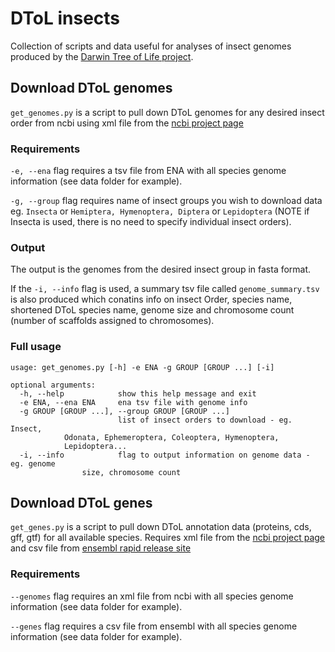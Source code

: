 # DToL insects
Collection of scripts and data useful for analyses of insect genomes produced by the [Darwin Tree of Life project](https://www.darwintreeoflife.org/).

## Download DToL genomes

`get_genomes.py` is a script to pull down DToL genomes for any desired insect order from ncbi using xml file from the [ncbi project page](https://www.ncbi.nlm.nih.gov/bioproject/667893)

### Requirements
`-e, --ena` flag requires a tsv file from ENA with all species genome information (see data folder for example).

`-g, --group` flag requires name of insect groups you wish to download data eg. `Insecta` or `Hemiptera, Hymenoptera, Diptera` or `Lepidoptera` (NOTE if Insecta is used, there is no need to specify individual insect orders).

### Output
The output is the genomes from the desired insect group in fasta format.

If the `-i, --info` flag is used, a summary tsv file called `genome_summary.tsv` is also produced which conatins info on insect Order, species name, shortened DToL species name, genome size and chromosome count (number of scaffolds assigned to chromosomes).

### Full usage

```
usage: get_genomes.py [-h] -e ENA -g GROUP [GROUP ...] [-i]

optional arguments:
  -h, --help            show this help message and exit
  -e ENA, --ena ENA     ena tsv file with genome info
  -g GROUP [GROUP ...], --group GROUP [GROUP ...]
                        list of insect orders to download - eg. Insect,
			Odonata, Ephemeroptera, Coleoptera, Hymenoptera,
			Lepidoptera...
  -i, --info            flag to output information on genome data - eg. genome
      			size, chromosome count
```

## Download DToL genes

`get_genes.py` is a script to pull down DToL annotation data (proteins, cds, gff, gtf) for all available species. Requires xml file from the [ncbi project page](https://www.ncbi.nlm.nih.gov/bioproject/667893) and csv file from [ensembl rapid release site](https://rapid.ensembl.org/info/about/species.html)

### Requirements
`--genomes` flag requires an xml file from ncbi with all species genome information (see data folder for example).

`--genes` flag requires a csv file from ensembl with all species genome information (see data folder for example).